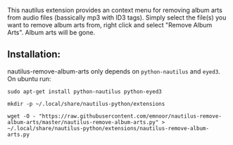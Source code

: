 This nautilus extension provides an context menu for removing album arts from
audio files (bassically mp3 with ID3 tags). Simply select the file(s) you want
to remove album arts from, right click and select "Remove Album Arts". Album
arts will be gone.

Installation:
-------------
nautilus-remove-album-arts only depends on `python-nautilus` and `eyed3`.
On ubuntu run:

    sudo apt-get install python-nautilus python-eyed3

    mkdir -p ~/.local/share/nautilus-python/extensions

    wget -O - "https://raw.githubusercontent.com/emnoor/nautilus-remove-album-arts/master/nautilus-remove-album-arts.py" > ~/.local/share/nautilus-python/extensions/nautilus-remove-album-arts.py
